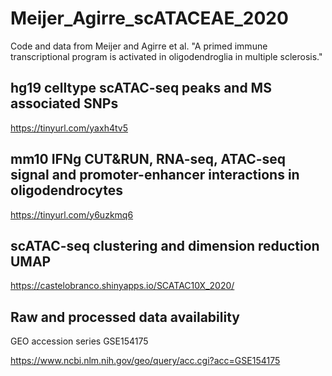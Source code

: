 # Meijer_Agirre_scATACEAE_2020
Code and data from Meijer and Agirre et al. "A primed immune transcriptional program is activated in oligodendroglia in multiple sclerosis."

## hg19 celltype scATAC-seq peaks and MS associated SNPs

https://tinyurl.com/yaxh4tv5

## mm10 IFNg CUT&RUN, RNA-seq, ATAC-seq signal and promoter-enhancer interactions in oligodendrocytes

https://tinyurl.com/y6uzkmq6

## scATAC-seq clustering and dimension reduction UMAP

https://castelobranco.shinyapps.io/SCATAC10X_2020/

## Raw and processed data availability

GEO accession series GSE154175

https://www.ncbi.nlm.nih.gov/geo/query/acc.cgi?acc=GSE154175
